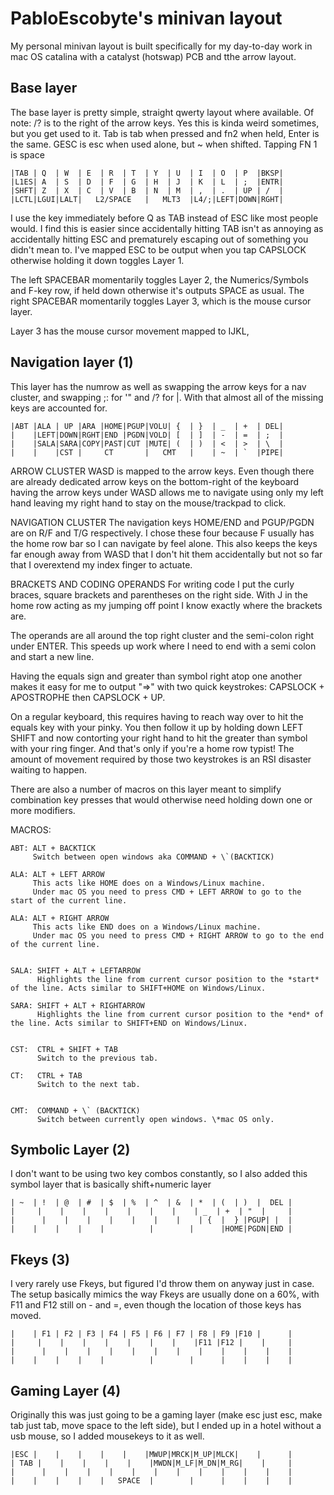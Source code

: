 # PabloEscobyte's minivan layout

My personal minivan layout is built specifically for my day-to-day work in mac OS catalina with a catalyst (hotswap) PCB and tthe arrow layout.



## Base layer

The base layer is pretty simple, straight qwerty layout where available. Of note: /? is to the right of the arrow keys. Yes this is kinda weird sometimes, but you get used to it. Tab is tab when pressed and fn2 when held, Enter is the same. GESC is esc when used alone, but ~ when shifted. Tapping FN 1 is space
```
|TAB | Q  | W  | E  | R  | T  | Y  | U  | I  | O  | P  |BKSP|
|L1ES| A  | S  | D  | F  | G  | H  | J  | K  | L  | ;  |ENTR|
|SHFT| Z  | X  | C  | V  | B  | N  | M  | ,  | .  | UP | /  |
|LCTL|LGUI|LALT|   L2/SPACE   |   MLT3  |L4/;|LEFT|DOWN|RGHT|
```

I use the key immediately before Q as TAB instead of ESC like most people would. I find this is easier since accidentally hitting TAB isn't as annoying as accidentally hitting ESC and prematurely escaping out of something you didn't mean to. I've mapped ESC to be output when you tap CAPSLOCK otherwise holding it down toggles Layer 1.

The left SPACEBAR momentarily toggles Layer 2, the Numerics/Symbols and F-key row, if held down otherwise it's outputs SPACE as usual.
The right SPACEBAR momentarily toggles Layer 3, which is the mouse cursor layer.

Layer 3 has the mouse cursor movement mapped to IJKL, 



## Navigation layer (1)

This layer has the numrow as well as swapping the arrow keys for a nav cluster, and swapping ;: for '" and /? for \|. With that almost all of the missing keys are accounted for.

```
|ABT |ALA | UP |ARA |HOME|PGUP|VOLU| {  | }  | _  | +  | DEL|
|    |LEFT|DOWN|RGHT|END |PGDN|VOLD| [  | ]  | -  | =  | ;  |
|    |SALA|SARA|COPY|PAST|CUT |MUTE| (  | )  | <  | >  | \  |
|    |    |CST |     CT       |   CMT   |    | ~  | `  |PIPE| 
```

ARROW CLUSTER
WASD is mapped to the arrow keys. Even though there are already dedicated arrow keys on the bottom-right of the keyboard having the arrow keys under WASD allows me to navigate using only my left hand leaving my right hand to stay on the mouse/trackpad to click.

NAVIGATION CLUSTER
The navigation keys HOME/END and PGUP/PGDN are on R/F and T/G respectively. I chose these four because F usually has the home row bar so I can navigate by feel alone. This also keeps the keys far enough away from WASD that I don't hit them accidentally but not so far that I overextend my index finger to actuate.

BRACKETS AND CODING OPERANDS
For writing code I put the curly braces, square brackets and parentheses on the right side.
With J in the home row acting as my jumping off point I know exactly where the brackets are.

The operands are all around the top right cluster and the semi-colon right under ENTER. This speeds up work where I need to end with a semi colon and start a new line.

Having the equals sign and greater than symbol right atop one another makes it easy for me to output "=>" with two quick keystrokes: CAPSLOCK + APOSTROPHE then CAPSLOCK + UP.

On a regular keyboard, this requires having to reach way over to hit the equals key with your pinky. You then follow it up by holding down LEFT SHIFT and now contorting your right hand to hit the greater than symbol with your ring finger. And that's only if you're a home row typist! The amount of movement required by those two keystrokes is an RSI disaster waiting to happen.

There are also a number of macros on this layer meant to simplify combination key presses that would otherwise need holding down one or more modifiers.

MACROS:
```
ABT: ALT + BACKTICK
     Switch between open windows aka COMMAND + \`(BACKTICK)

ALA: ALT + LEFT ARROW
     This acts like HOME does on a Windows/Linux machine.
     Under mac OS you need to press CMD + LEFT ARROW to go to the start of the current line.

ALA: ALT + RIGHT ARROW
     This acts like END does on a Windows/Linux machine.
     Under mac OS you need to press CMD + RIGHT ARROW to go to the end of the current line.


SALA: SHIFT + ALT + LEFTARROW
      Highlights the line from current cursor position to the *start* of the line. Acts similar to SHIFT+HOME on Windows/Linux.

SARA: SHIFT + ALT + RIGHTARROW
      Highlights the line from current cursor position to the *end* of the line. Acts similar to SHIFT+END on Windows/Linux.


CST:  CTRL + SHIFT + TAB
      Switch to the previous tab.

CT:   CTRL + TAB
      Switch to the next tab.


CMT:  COMMAND + \` (BACKTICK)
      Switch between currently open windows. \*mac OS only.
```

## Symbolic Layer (2)

I don't want to be using two key combos constantly, so I also added this symbol layer that is basically shift+numeric layer
```
| ~  | !  | @  | #  | $  | %  | ^  | &  | *  | (  | )  |  DEL |
|     |    |    |    |    |    |    |    | _  | +  | "  |     |
|      |    |    |    |    |    |    |    | {  |  } |PGUP| |  |
|    |    |    |    |          |        |      |HOME|PGDN|END |
```
## Fkeys (3)

I very rarely use Fkeys, but figured I'd throw them on anyway just in case. The setup basically mimics the way Fkeys are usually done on a 60%, with F11 and F12 still on - and =, even though the location of those keys has moved.
```
|    | F1 | F2 | F3 | F4 | F5 | F6 | F7 | F8 | F9 |F10 |      |
|     |    |    |    |    |    |    |    |F11 |F12 |    |     |
|      |    |    |    |    |    |    |    |    |    |    |    |
|    |    |    |    |          |        |      |    |    |    |
```
## Gaming Layer (4)

Originally this was just going to be a gaming layer (make esc just esc, make tab just tab, move space to the left side), but I ended up in a hotel without a usb mouse, so I added mousekeys to it as well.
```
|ESC |    |    |    |    |    |MWUP|MRCK|M_UP|MLCK|    |      |
| TAB |    |    |    |    |    |MWDN|M_LF|M_DN|M_RG|    |     |
|      |    |    |    |    |    |    |    |    |    |    |    |
|    |    |    |    |   SPACE  |        |      |    |    |    |
```
